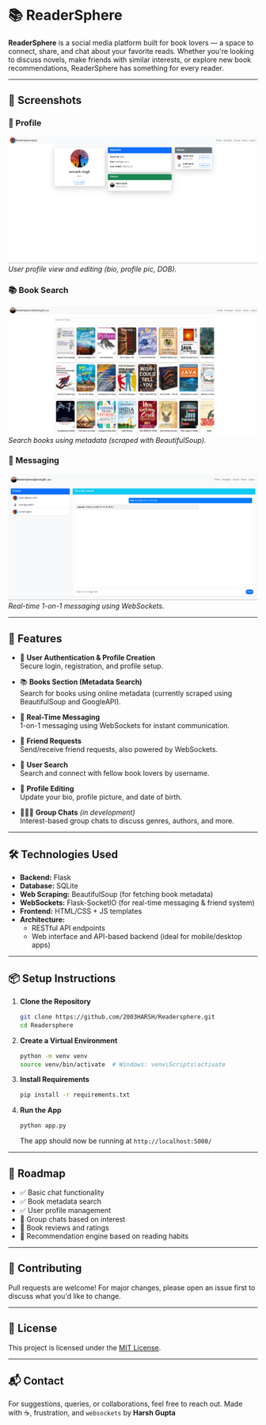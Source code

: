 # 📚 ReaderSphere

**ReaderSphere** is a social media platform built for book lovers — a space to connect, share, and chat about your favorite reads. Whether you're looking to discuss novels, make friends with similar interests, or explore new book recommendations, ReaderSphere has something for every reader.

---
## 📸 Screenshots


### 🔐 Profile

![Profile Page](artifacts/1.png)
*User profile view and editing (bio, profile pic, DOB).*

### 📚 Book Search

![Book Search](artifacts/3.png)
*Search books using metadata (scraped with BeautifulSoup).*

### 💬 Messaging
![Chat Interface](artifacts/2.png)
*Real-time 1-on-1 messaging using WebSockets.*

---


## 🌟 Features

- 👤 **User Authentication & Profile Creation**  
  Secure login, registration, and profile setup.

- 📚 **Books Section (Metadata Search)**  
  Search for books using online metadata (currently scraped using BeautifulSoup and GoogleAPI).

- 💬 **Real-Time Messaging**  
  1-on-1 messaging using WebSockets for instant communication.

- 🤝 **Friend Requests**  
  Send/receive friend requests, also powered by WebSockets.

- 🔎 **User Search**  
  Search and connect with fellow book lovers by username.

- 📝 **Profile Editing**  
  Update your bio, profile picture, and date of birth.

- 🧑‍🤝‍🧑 **Group Chats** *(in development)*  
  Interest-based group chats to discuss genres, authors, and more.

---

## 🛠️ Technologies Used

- **Backend:** Flask  
- **Database:** SQLite  
- **Web Scraping:** BeautifulSoup (for fetching book metadata)  
- **WebSockets:** Flask-SocketIO (for real-time messaging & friend system)  
- **Frontend:** HTML/CSS + JS templates  
- **Architecture:**  
  - RESTful API endpoints  
  - Web interface and API-based backend (ideal for mobile/desktop apps)

---

## 📦 Setup Instructions

1. **Clone the Repository**

   ```bash
   git clone https://github.com/2003HARSH/Readersphere.git
   cd Readersphere
    ```

2. **Create a Virtual Environment**

   ```bash
   python -m venv venv
   source venv/bin/activate  # Windows: venv\Scripts\activate
   ```

3. **Install Requirements**

   ```bash
   pip install -r requirements.txt
   ```

4. **Run the App**

   ```bash
   python app.py
   ```

   The app should now be running at `http://localhost:5000/`

---

## 📌 Roadmap

* ✅ Basic chat functionality
* ✅ Book metadata search
* ✅ User profile management
* 🚧 Group chats based on interest
* 🚧 Book reviews and ratings
* 🚧 Recommendation engine based on reading habits

---

## 🤝 Contributing

Pull requests are welcome! For major changes, please open an issue first to discuss what you'd like to change.

---

## 📄 License

This project is licensed under the [MIT License](LICENSE).

---

## 📬 Contact

For suggestions, queries, or collaborations, feel free to reach out.
Made with ☕, frustration, and `websockets` by **Harsh Gupta**

